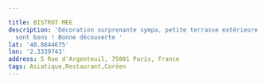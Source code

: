```yaml
---

title: BISTROT MEE
description: 'Décoration surprenante sympa, petite terrasse extérieure. Les plats
  sont bons ! Bonne découverte '
lat: '48.8644675'
lon: '2.3339743'
address: 5 Rue d'Argenteuil, 75001 Paris, France
tags: Asiatique,Restaurant,Coréen
---
```

